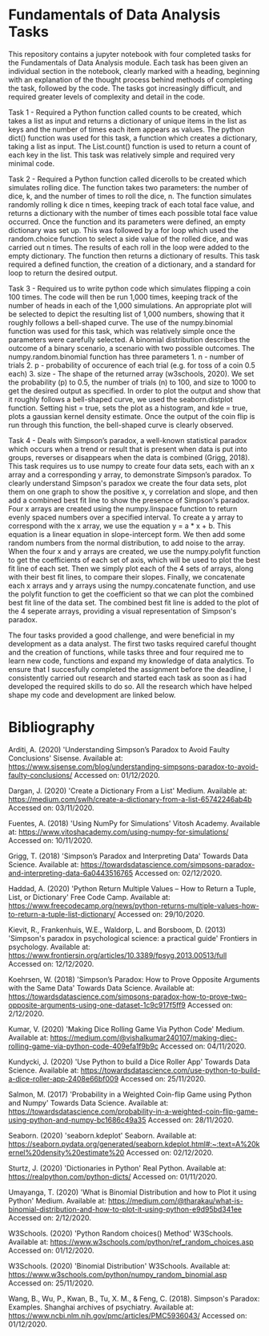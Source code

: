 # Fundamentals of Data Analysis Tasks


This repository contains a jupyter notebook with four completed tasks for the Fundamentals of Data Analysis module. Each task has been given an individual section in the notebook, clearly marked with a heading, beginning with an explanation of the thought process behind methods of completing the task, followed by the code. The tasks got increasingly difficult, and required greater levels of complexity and detail in the code. 

Task 1 - Required a Python function called counts to be created, which takes a list as input and returns a dictionary of unique items in the list as keys and the number of times each item appears as values. The python dict() function was used for this task, a function which creates a dictionary, taking a list as input. The List.count() function is used to return a count of each key in the list. This task was relatively simple and required very minimal code.

Task 2 - Required a Python function called dicerolls to be created which simulates rolling dice. The function takes two parameters: the number of dice, k, and the number of times to roll the dice, n. The function simulates randomly rolling k dice n times, keeping track of each total face value, and returns a dictionary with the number of times each possible total face value occurred. Once the function and its parameters were defined, an empty dictionary was set up. This was followed by a for loop which used the random.choice function to select a side value of the rolled dice, and was carried out n times. The results of each roll in the loop were added to the empty dictionary. The function then returns a dictionary of results. This task required a defined function, the creation of a dictionary, and a standard for loop to return the desired output. 


Task 3 - Required us to write python code which simulates flipping a coin 100 times. The code will then be run 1,000 times, keeping track of the number of heads in each of the 1,000 simulations. An appropriate plot will be selected to depict the resulting list of 1,000 numbers, showing that it roughly follows a bell-shaped curve. The use of the numpy.binomial function was used for this task, which was relatively simple once the parameters were carefully selected. A binomial distribution describes the outcome of a binary scenario, a scenario with two possible outcomes. The numpy.random.binomial function has three parameters 1. n - number of trials 2. p - probability of occurence of each trial (e.g. for toss of a coin 0.5 each) 3. size - The shape of the returned array (w3schools, 2020). We set the probability (p) to 0.5, the number of trials (n) to 100, and size to 1000 to get the desired output as specified. In order to plot the output and show that it roughly follows a bell-shaped curve, we used the seaborn.distplot function. Setting hist = true, sets the plot as a histogram, and kde = true, plots a gaussian kernel density estimate. Once the output of the coin flip is run through this function, the bell-shaped curve is clearly observed.


Task 4 - Deals with Simpson’s paradox, a well-known statistical paradox which occurs when a trend or result that is present when data is put into groups, reverses or disappears when the data is combined (Grigg, 2018). This task requires us to use numpy to create four data sets, each with an x array and a corresponding y array, to demonstrate Simpson’s paradox. To clearly understand Simpson's paradox we create the four data sets, plot them on one graph to show the positive x, y correlation and slope, and then add a combined best fit line to show the presence of Simpson's paradox. Four x arrays are created using the numpy.linspace function to return evenly spaced numbers over a specified interval. To create a y array to correspond with the x array, we use the equation y = a * x + b. This equation is a linear equation in slope-intercept form. We then add some random numbers from the normal distribution, to add noise to the array. When the four x and y arrays are created, we use the numpy.polyfit function to get the coefficients of each set of axis, which will be used to plot the best fit line of each set. Then we simply plot each of the 4 sets of arrays, along with their best fit lines, to compare their slopes. Finally, we concatenate each x arrays and y arrays using the numpy.concatenate function, and use the polyfit function to get the coefficient so that we can plot the combined best fit line of the data set. The combined best fit line is added to the plot of the 4 seperate arrays, providing a visual representation of Simpson's paradox.


The four tasks provided a good challenge, and were beneficial in my development as a data analyst. The first two tasks required careful thought and the creation of functions, while tasks three and four required me to learn new code, functions and expand my knowledge of data analytics. To ensure that I succesfully completed the assignment before the deadline, I consistently carried out research and started each task as soon as i had developed the required skills to do so. All the research which have helped shape my code and development are linked below. 






# Bibliography 

Arditi, A. (2020) 'Understanding Simpson’s Paradox to Avoid Faulty Conclusions' Sisense. Available at: https://www.sisense.com/blog/understanding-simpsons-paradox-to-avoid-faulty-conclusions/ Accessed on: 01/12/2020.

Dargan, J. (2020) 'Create a Dictionary From a List' Medium. Available at: https://medium.com/swlh/create-a-dictionary-from-a-list-65742246ab4b Accessed on: 03/11/2020.

Fuentes, A. (2018) 'Using NumPy for Simulations' Vitosh Academy. Available at: https://www.vitoshacademy.com/using-numpy-for-simulations/ Accessed on: 10/11/2020.

Grigg, T. (2018) 'Simpson’s Paradox and Interpreting Data' Towards Data Science. Available at: https://towardsdatascience.com/simpsons-paradox-and-interpreting-data-6a0443516765 Accessed on: 02/12/2020.

Haddad, A. (2020) 'Python Return Multiple Values – How to Return a Tuple, List, or Dictionary' Free Code Camp. Available at: https://www.freecodecamp.org/news/python-returns-multiple-values-how-to-return-a-tuple-list-dictionary/ Accessed on: 29/10/2020.

Kievit, R., Frankenhuis, W.E., Waldorp, L. and Borsboom, D. (2013) 'Simpson's paradox in psychological science: a practical guide' Frontiers in psychology. Available at: https://www.frontiersin.org/articles/10.3389/fpsyg.2013.00513/full Accessed on: 12/12/2020.

Koehrsen, W. (2018) 'Simpson’s Paradox: How to Prove Opposite Arguments with the Same Data' Towards Data Science. Available at: https://towardsdatascience.com/simpsons-paradox-how-to-prove-two-opposite-arguments-using-one-dataset-1c9c917f5ff9 Accessed on: 2/12/2020.

Kumar, V. (2020) 'Making Dice Rolling Game Via Python Code' Medium. Available at: https://medium.com/@vishalkumar240107/making-diec-rolling-game-via-python-code-409efa1f9b9c Accessed on: 04/11/2020.

Kundycki, J. (2020) 'Use Python to build a Dice Roller App' Towards Data Science. Available at: https://towardsdatascience.com/use-python-to-build-a-dice-roller-app-2408e66bf009 Accessed on: 25/11/2020.

Salmon, M. (2017) 'Probability in a Weighted Coin-flip Game using Python and Numpy' Towards Data Science. Available at: https://towardsdatascience.com/probability-in-a-weighted-coin-flip-game-using-python-and-numpy-bc1686c49a35 Accessed on: 28/11/2020.

Seaborn. (2020) 'seaborn.kdeplot' Seaborn. Available at: https://seaborn.pydata.org/generated/seaborn.kdeplot.html#:~:text=A%20kernel%20density%20estimate%20 Accessed on: 02/12/2020.

Sturtz, J. (2020) 'Dictionaries in Python' Real Python. Available at: https://realpython.com/python-dicts/ Accessed on: 01/11/2020.

Umayanga, T. (2020) 'What is Binomial Distribution and how to Plot it using Python' Medium. Available at: https://medium.com/@tharakau/what-is-binomial-distribution-and-how-to-plot-it-using-python-e9d95bd341ee Accessed on: 2/12/2020.

W3Schools. (2020) 'Python Random choices() Method' W3Schools. Available at: https://www.w3schools.com/python/ref_random_choices.asp Accessed on: 01/12/2020.

W3Schools. (2020) 'Binomial Distribution' W3Schools. Available at: https://www.w3schools.com/python/numpy_random_binomial.asp Accessed on: 25/11/2020.

Wang, B., Wu, P., Kwan, B., Tu, X. M., & Feng, C. (2018). Simpson's Paradox: Examples. Shanghai archives of psychiatry. Available at: https://www.ncbi.nlm.nih.gov/pmc/articles/PMC5936043/ Accessed on: 01/12/2020.
